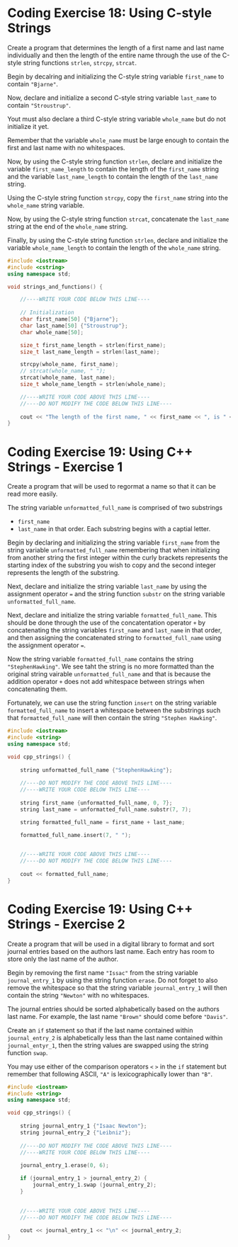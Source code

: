 # Coding Exercise 18: Using C-style Strings

Create a program that determines the length of a first name and last name individually and then the length of the entire name through the use of the C-style string functions `strlen`, `strcpy`, `strcat`.

Begin by decalring and initializing the C-style string variable `first_name` to contain `"Bjarne"`.

Now, declare and initialize a second C-style string variable `last_name` to contain `"Stroustrup"`.

Yout must also declare a third C-style string variable `whole_name` but do not initialize it yet.

Remember that the variable `whole_name` must be large enough to contain the first and last name with no whitespaces.

Now, by using the C-style string function `strlen`, declare and initialize the variable `first_name_length` to contain the length of the `first_name` string and the variable `last_name_length` to contain the length of the `last_name` string.

Using the C-style string function `strcpy`, copy the `first_name` string into the `whole_name` string variable.

Now, by using the C-style string function `strcat`, concatenate the `last_name` string at the end of the `whole_name` string.

Finally, by using the C-style string function `strlen`, declare and initialize the variable `whole_name_length` to contain the length of the `whole_name` string.


```c++
#include <iostream>
#include <cstring>
using namespace std;

void strings_and_functions() {

    //----WRITE YOUR CODE BELOW THIS LINE----
    
    // Initialization
    char first_name[50] {"Bjarne"};
    char last_name[50] {"Stroustrup"};
    char whole_name[50];

    size_t first_name_length = strlen(first_name);
    size_t last_name_length = strlen(last_name);

    strcpy(whole_name, first_name);
    // strcat(whole_name, " ");
    strcat(whole_name, last_name);
    size_t whole_name_length = strlen(whole_name);

    //----WRITE YOUR CODE ABOVE THIS LINE----
    //----DO NOT MODIFY THE CODE BELOW THIS LINE----
    
    cout << "The length of the first name, " << first_name << ", is " << first_name_length << " letters long and the length of the last name, " << last_name << ", is " << last_name_length << " letters long. This means that the length of the whole name must be " << whole_name_length << " letters long.";
}
```

# Coding Exercise 19: Using C++ Strings - Exercise 1

Create a program that will be used to regormat a name so that it can be read more easily.

The string variable `unformatted_full_name` is comprised of two substrings
- `first_name`
- `last_name`
in that order. Each substring begins with a captial letter.

Begin by declaring and initializing the string variable `first_name` from the string variable `unformatted_full_name` remembering that when initializing from another string the first integer within the curly brackets represents the starting index of the substring you wish to copy and the second integer represents the length of the substring.

Next, declare and initialize the string variable `last_name` by using the assignment operator `=` and the string function `substr` on the string variable `unformatted_full_name`.

Next, declare and initialize the string variable `formatted_full_name`. This should be done through the use of the concatentation operator `+` by concatenating the string variables `first_name` and `last_name` in that order, and then assigning the concatenated string to `formatted_full_name` using the assignment operator `=`.

Now the string variable `formatted_full_name` contains the string `"StephenHawking"`. We see taht the string is no more formatted than the original string vairable `unformatted_full_name` and that is because the addition operator `+` does not add whitespace between strings when concatenating them.

Fortunately, we can use the string function `insert` on the string variable `formatted_full_name` to insert a whitespace between the substrings such that `formatted_full_name` will then contain the string `"Stephen Hawking"`.


```c++
#include <iostream>
#include <string>
using namespace std;

void cpp_strings() {
    
    string unformatted_full_name {"StephenHawking"};
    
    //----DO NOT MODIFY THE CODE ABOVE THIS LINE----
    //----WRITE YOUR CODE BELOW THIS LINE----
    
    string first_name {unformatted_full_name, 0, 7};
    string last_name = unformatted_full_name.substr(7, 7);

    string formatted_full_name = first_name + last_name;

    formatted_full_name.insert(7, " ");

    
    //----WRITE YOUR CODE ABOVE THIS LINE----
    //----DO NOT MODIFY THE CODE BELOW THIS LINE----
    
    cout << formatted_full_name;
}
```

# Coding Exercise 19: Using C++ Strings - Exercise 2

Create a program that will be used in a digital library to format and sort journal entries based on the authors last name. Each entry has room to store only the last name of the author.

Begin by removing the first name `"Issac"` from the string variable `journal_entry_1` by using the string function `erase`. Do not forget to also remove the whitespace so that the string variable `journal_entry_1` will then contain the string `"Newton"` with no whitespaces.

The journal entries should be sorted alphabetically based on the authors last name. For example, the last name `"Brown"` should come before `"Davis"`.

Create an `if` statement so that if the last name contained within `journal_entry_2` is alphabetically less than the last name contained within `journal_entyr_1`, then the string values are swapped using the string function `swap`.

You may use either of the comparison operators `<` `>` in the `if` statement but remember that following ASCII, `"A"` is lexicographically lower than `"B"`.

```c++
#include <iostream>
#include <string>
using namespace std;

void cpp_strings() {
    
    string journal_entry_1 {"Isaac Newton"};
    string journal_entry_2 {"Leibniz"};
    
    //----DO NOT MODIFY THE CODE ABOVE THIS LINE----
    //----WRITE YOUR CODE BELOW THIS LINE----
    
    journal_entry_1.erase(0, 6);

    if (journal_entry_1 > journal_entry_2) {
        journal_entry_1.swap (journal_entry_2);
    }

    
    //----WRITE YOUR CODE ABOVE THIS LINE----
    //----DO NOT MODIFY THE CODE BELOW THIS LINE----
    
    cout << journal_entry_1 << "\n" << journal_entry_2;
}
```
